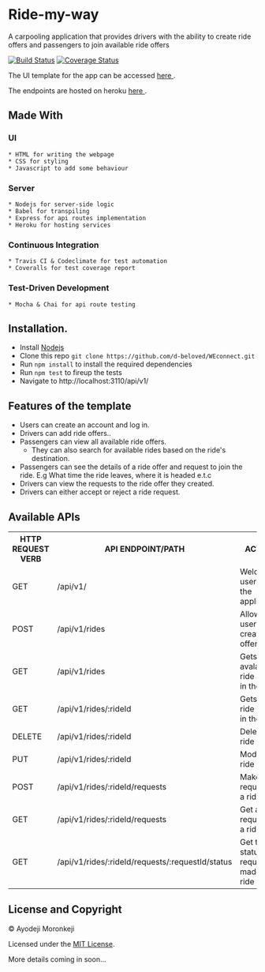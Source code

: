 # Ride-my-way

A carpooling application that provides drivers with the ability to create ride offers and passengers to join available ride offers

[![Build Status](https://travis-ci.org/d-beloved/Ride-my-way.svg?branch=heroku-deploy-v1)](https://travis-ci.org/d-beloved/Ride-my-way) [![Coverage Status](https://coveralls.io/repos/github/d-beloved/Ride-my-way/badge.svg?branch=heroku-deploy-v1)](https://coveralls.io/github/d-beloved/Ride-my-way?branch=heroku-deploy-v1)


The UI template for the app can be accessed [ here ](https://d-beloved.github.io/Ride-my-way/UI/).

The endpoints are hosted on heroku [ here ](https://ayo-ride-my-way-v1.herokuapp.com/api/v1).

## Made With
  ### UI
    * HTML for writing the webpage
    * CSS for styling
    * Javascript to add some behaviour
  
  ### Server
    * Nodejs for server-side logic
    * Babel for transpiling
    * Express for api routes implementation
    * Heroku for hosting services

  ### Continuous Integration
    * Travis CI & Codeclimate for test automation
    * Coveralls for test coverage report
  
  ### Test-Driven Development
    * Mocha & Chai for api route testing

## Installation.
  * Install [Nodejs](https://nodejs.org/en/download/)
  * Clone this repo ``` git clone https://github.com/d-beloved/WEconnect.git ```
  * Run ```npm install``` to install the required dependencies
  * Run ```npm test``` to fireup the tests
  * Navigate to http://localhost:3110/api/v1/

## Features of the template
* Users can create an account and log in.
* Drivers can add ride offers..
* Passengers can view all available ride offers.
  * They can also search for available rides based on the ride's destination.
* Passengers can see the details of a ride offer and request to join the ride. E.g What time
the ride leaves, where it is headed e.t.c
* Drivers can view the requests to the ride offer they created.
* Drivers can either accept or reject a ride request.

## Available APIs
<table>
  <tr>
      <th>HTTP REQUEST VERB</th>
      <th>API ENDPOINT/PATH</th>
      <th>ACTION</th>
  </tr>
  <tr>
      <td>GET</td>
      <td>/api/v1/</td>
      <td>Welcomes users to the application</td>
  </tr>
  <tr>
      <td>POST</td>
      <td>/api/v1/rides</td>
      <td>Allows users to create ride offers</td>
  </tr>
  <tr>
      <td>GET</td>
      <td>/api/v1/rides</td>
      <td>Gets all avalaible ride offers in the app</td>
  </tr>
  <tr>
      <td>GET</td>
      <td>/api/v1/rides/:rideId</td>
      <td>Gets one ride offer in the app</td>
  </tr>
  <tr>
      <td>DELETE</td>
      <td>/api/v1/rides/:rideId</td>
      <td>Deletes a ride offer</td>
  </tr>
  <tr>
      <td>PUT</td>
      <td>/api/v1/rides/:rideId</td>
      <td>Modifies a ride offer</td>
  </tr>
  <tr>
      <td>POST</td>
      <td>/api/v1/rides/:rideId/requests</td>
      <td>Makes a request for a ride offer</td>
  </tr>
  <tr>
      <td>GET</td>
      <td>/api/v1/rides/:rideId/requests</td>
      <td>Get all request for a ride offer</td>
  </tr>
  <tr>
      <td>GET</td>
      <td>/api/v1/rides/:rideId/requests/:requestId/status</td>
      <td>Get the status of a request made for a ride offer</td>
  </tr>
</table>


## License and Copyright
&copy; Ayodeji Moronkeji

Licensed under the [MIT License](LICENSE).


More details coming in soon...
